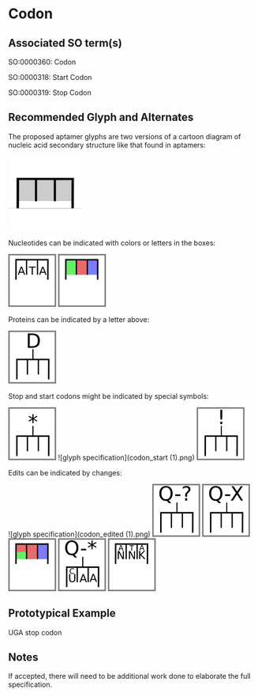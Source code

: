 # Codon

## Associated SO term(s)
SO:0000360: Codon

SO:0000318: Start Codon

SO:0000319: Stop Codon

## Recommended Glyph and Alternates
The proposed aptamer glyphs are two versions of a cartoon diagram of nucleic acid secondary structure like that found in aptamers:

![glyph specification](codon.png)

Nucleotides can be indicated with colors or letters in the boxes:

![glyph specification](codon_nucleotides.png)
![glyph specification](codon_colored.png)

Proteins can be indicated by a letter above:

![glyph specification](codon_labelled.png)

Stop and start codons might be indicated by special symbols:

![glyph specification](codon_start.png)
![glyph specification](codon_start (1).png)
![glyph specification](codon_stop.png)

Edits can be indicated by changes:

![glyph specification](codon_edited (1).png)
![glyph specification](codon_edited_some.png)
![glyph specification](codon_edited_all.png)
![glyph specification](codon_edited_colored.png)
![glyph specification](codon_edited_nucleotides.png)
![glyph specification](codon_nucleotides_edited.png)

## Prototypical Example

UGA stop codon

## Notes
If accepted, there will need to be additional work done to elaborate the full specification.